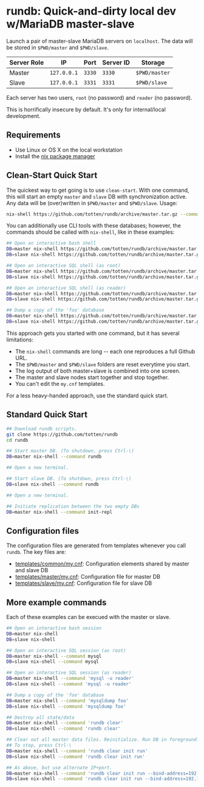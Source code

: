 # rundb: Quick-and-dirty local dev w/MariaDB master-slave

Launch a pair of master-slave MariaDB servers on `localhost`. The data will be stored in `$PWD/master` and `$PWD/slave`.

| Server Role | IP           | Port      | Server ID | Storage       |
|-------------|--------------|-----------|-----------|---------------|
| Master      | `127.0.0.1`  | `3330`    | `3330`    | `$PWD/master` |
| Slave       | `127.0.0.1`  | `3331`    | `3331`    | `$PWD/slave`  |

Each server has two users, `root` (no password) and `reader` (no password).

This is horrifically insecure by default. It's only for internal/local development.

## Requirements

* Use Linux or OS X on the local workstation
* Install the [nix package manager](https://nixos.org/nix/)

## Clean-Start Quick Start

The quickest way to get going is to use `clean-start`.  With one command, this will start an empty `master` and `slave`
DB with synchronization active.  Any data will be (over)written in `$PWD/master` and `$PWD/slave`.  Usage:

```bash
nix-shell https://github.com/totten/rundb/archive/master.tar.gz --command clean-start
```

You can additionally use CLI tools with these databases; however, the
commands should be called with `nix-shell`, like in these examples:

```bash
## Open an interactive bash shell
DB=master nix-shell https://github.com/totten/rundb/archive/master.tar.gz
DB=slave nix-shell https://github.com/totten/rundb/archive/master.tar.gz

## Open an interactive SQL shell (as root)
DB=master nix-shell https://github.com/totten/rundb/archive/master.tar.gz --command mysql
DB=slave nix-shell https://github.com/totten/rundb/archive/master.tar.gz --command mysql

## Open an interactive SQL shell (as reader)
DB=master nix-shell https://github.com/totten/rundb/archive/master.tar.gz --command 'mysql -u reader'
DB=slave nix-shell https://github.com/totten/rundb/archive/master.tar.gz --command 'mysql -u reader'

## Dump a copy of the 'foo' database
DB=master nix-shell https://github.com/totten/rundb/archive/master.tar.gz --command 'mysqldump foo'
DB=slave nix-shell https://github.com/totten/rundb/archive/master.tar.gz --command 'mysqldump foo'
```

This approach gets you started with one command, but it has several limitations:

* The `nix-shell` commands are long -- each one reproduces a full Github URL.
* The `$PWD/master` and `$PWD/slave` folders are reset everytime you start.
* The log output of both master+slave is combined into one screen.
* The master and slave nodes start together and stop together.
* You can't edit the `my.cnf` templates.

For a less heavy-handed approach, use the standard quick start.

## Standard Quick Start

```bash
## Download rundb scripts.
git clone https://github.com/totten/rundb
cd rundb

## Start master DB. (To shutdown, press Ctrl-\)
DB=master nix-shell --command rundb

## Open a new terminal.

## Start slave DB. (To shutdown, press Ctrl-\)
DB=slave nix-shell --command rundb

## Open a new terminal.

## Initiate replication between the two empty DBs
DB=master nix-shell --command init-repl
```

## Configuration files

The configuration files are generated from templates whenever you call `rundb`. The key files are:

* [templates/common/my.cnf](templates/common/my.cnf): Configuration elements shared by master and slave DB
* [templates/master/my.cnf](templates/master/my.cnf): Configuration file for master DB
* [templates/slave/my.cnf](templates/slave/my.cnf): Configuration file for slave DB

## More example commands

Each of these examples can be execued with the master or slave.

```bash
## Open an interactive bash session
DB=master nix-shell
DB=slave nix-shell

## Open an interactive SQL session (as root)
DB=master nix-shell --command mysql
DB=slave nix-shell --command mysql

## Open an interactive SQL session (as reader)
DB=master nix-shell --command 'mysql -u reader'
DB=slave nix-shell --command 'mysql -u reader'

## Dump a copy of the 'foo' database
DB=master nix-shell --command 'mysqldump foo'
DB=slave nix-shell --command 'mysqldump foo'

## Destroy all state/data
DB=master nix-shell --command 'rundb clear'
DB=slave nix-shell --command 'rundb clear'

## Clear out all master data files. Reinitialize. Run DB in foreground.
## To stop, press Ctrl-\
DB=master nix-shell --command 'rundb clear init run'
DB=slave nix-shell --command 'rundb clear init run'

## As above, but use alternate IP+port.
DB=master nix-shell --command 'rundb clear init run --bind-address=192.168.1.10 --port=9999'
DB=slave nix-shell --command 'rundb clear init run --bind-address=192.168.1.10 --port=9999'
```
